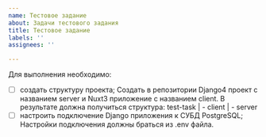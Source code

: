 ```yaml
---
name: Тестовое задание
about: Задачи тестового задания
title: Тестовое задание
labels: ''
assignees: ''

---
```


Для выполнения необходимо:
- [ ] создать структуру проекта;
Создать в репозитории Django4 проект c названием server и Nuxt3 приложение с названием client. В результате должна получиться структура:
test-task
| - client
| - server
- [ ] настроить подключение Django приложения к СУБД PostgreSQL;
Настройки подключения должны браться из .env файла.

